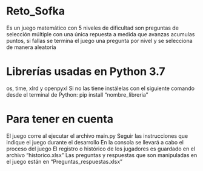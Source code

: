 # Reto_Sofka

Es un juego matemático con 5 niveles de dificultad
son preguntas de selección múltiple con una única repuesta
a medida que avanzas acumulas puntos, si fallas se termina el juego
una pregunta por nivel y se selecciona de manera aleatoria 

# Librerías usadas en Python 3.7
os, time, xlrd y openpyxl 
Si no las tiene instálelas con el siguiente comando desde el terminal de Python:
pip install “nombre_libreria”

# Para tener en cuenta
El juego corre al ejecutar el archivo main.py
Seguir las instrucciones que indique el juego durante el desarrollo
En la consola se llevará a cabo el proceso del juego
El registro o histórico de los jugadores es guardado en el archivo “historico.xlsx”
Las preguntas y respuestas que son manipuladas en el juego están en “Preguntas_respuestas.xlsx”
